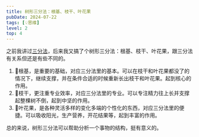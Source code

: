 ```yaml
---
title: 树形三分法：根基、枝干、叶花果
pubDate: 2024-07-22
tags: [💡思维]
level: 2
top: 4
---
```


之前我讲过[三分法](/xyy/20240722b)，后来我又搞了个树形三分法：根基、枝干、叶花果，跟三分法有关系但还是有些不同的。

1. 🤍根基，是重要的基础，对应三分法里的基本。可以在枝干和叶花果都没了的情况下，继续支撑，并在条件合适的时候重新长出枝干和叶花果。起到核心的作用。
2. 💙枝干，更注重专业效率，对应三分法里的专业。可以专注精力往上长并支撑起整棵树不倒，起到中坚的作用。
3. 💛叶花果，是各种灵活多样的变化多端的个性化的东西，对应三分法里的便捷。可以吸收阳光，生产营养，开花结果等，起到丰富的作用。

总的来说，树形三分法可以帮助分析一个事物的结构，挺有意义的。
